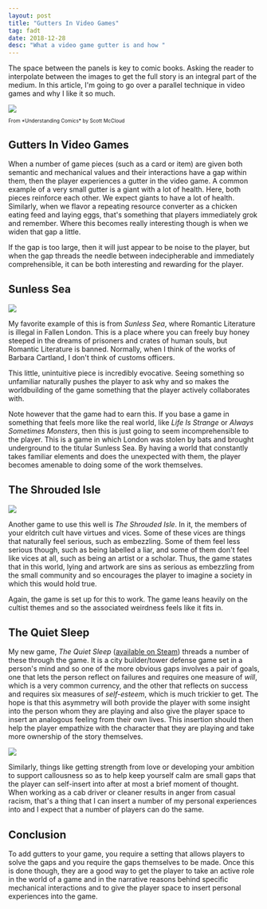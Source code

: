 ```yaml
---
layout: post
title: "Gutters In Video Games"
tag: fadt
date: 2018-12-28
desc: "What a video game gutter is and how "
---
```



The space between the panels is key to comic books. Asking the reader to interpolate between the images to get the full story is an integral part of the medium. In this article, I'm going to go over a parallel technique in video games and why I like it so much.

<img src="/blogImages/comic_gutter.png" />
<p style="font-size:10px">From *Understanding Comics* by Scott McCloud

## Gutters In Video Games

When a number of game pieces (such as a card or item) are given both semantic and mechanical values and their interactions have a gap within them, then the player experiences a gutter in the video game. A common example of a very small gutter is a giant with a lot of health. Here, both pieces reinforce each other. We expect giants to have a lot of health. Similarly, when we flavor a repeating resource converter as a chicken eating feed and laying eggs, that's something that players immediately grok and remember. Where this becomes really interesting though is when we widen that gap a little.


If the gap is too large, then it will just appear to be noise to the player, but when the gap threads the needle between indecipherable and immediately comprehensible, it can be both interesting and rewarding for the player.

## Sunless Sea
<img src="/blogImages/sunlessSea.png" />

My favorite example of this is from *Sunless Sea*, where Romantic Literature is illegal in Fallen London. This is a place where you can freely buy honey steeped in the dreams of prisoners and crates of human souls, but Romantic Literature is banned. Normally, when I think of the works of Barbara Cartland, I don't think of customs officers.


This little, unintuitive piece is incredibly evocative. Seeing something so unfamiliar naturally pushes the player to ask why and so makes the worldbuilding of the game something that the player actively collaborates with.


Note however that the game had to earn this. If you base a game in something that feels more like the real world, like *Life Is Strange* or *Always Sometimes Monsters*, then this is just going to seem incomprehensible to the player. This is a game in which London was stolen by bats and brought underground to the titular Sunless Sea. By having a world that constantly takes familiar elements and does the unexpected with them, the player becomes amenable to doing some of the work themselves.

## The Shrouded Isle
<img src="/blogImages/shroudedIsle.png" />

Another game to use this well is *The Shrouded Isle*. In it, the members of your eldritch cult have virtues and vices. Some of these vices are things that naturally feel serious, such as embezzling. Some of them feel less serious though, such as being labelled a liar, and some of them don't feel like vices at all, such as being an artist or a scholar. Thus, the game states that in this world, lying and artwork are sins as serious as embezzling from the small community and so encourages the player to imagine a society in which this would hold true.


Again, the game is set up for this to work. The game leans heavily on the cultist themes and so the associated weirdness feels like it fits in.

## The Quiet Sleep

My new game, *The Quiet Sleep* ([available on Steam](http://store.steampowered.com/app/724510/The_Quiet_Sleep/)) threads a number of these through the game. It is a city builder/tower defense game set in a person's mind and so one of the more obvious gaps involves a pair of goals, one that lets the person reflect on failures and requires one measure of *will*, which is a very common currency, and the other that reflects on success and requires six measures of *self-esteem*, which is much trickier to get. The hope is that this asymmetry will both provide the player with some insight into the person whom they are playing and also give the player space to insert an analogous feeling from their own lives. This insertion should then help the player empathize with the character that they are playing and take more ownership of the story themselves.

<img src="/blogImages/tqs_shareExperience.png">

Similarly, things like getting strength from love or developing your ambition to support callousness so as to help keep yourself calm are small gaps that the player can self-insert into after at most a brief moment of thought. When working as a cab driver or cleaner results in anger from casual racism, that's a thing that I can insert a number of my personal experiences into and I expect that a number of players can do the same.

## Conclusion

To add gutters to your game, you require a setting that allows players to solve the gaps and you require the gaps themselves to be made. Once this is done though, they are a good way to get the player to take an active role in the world of a game and in the narrative reasons behind specific mechanical interactions and to give the player space to insert personal experiences into the game.

